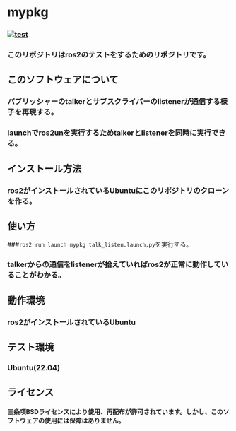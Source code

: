 # mypkg
### [![test](https://github.com/21c1041yukikumazawa/mypkg/actions/workflows/test.yml/badge.svg)](https://github.com/21c1041yukikumazawa/mypkg/actions/workflows/test.yml)
### このリポジトリはros2のテストをするためのリポジトリです。　　
## このソフトウェアについて
### パブリッシャーのtalkerとサブスクライバーのlistenerが通信する様子を再現する。
### launchでros2unを実行するためtalkerとlistenerを同時に実行できる。
## インストール方法
### ros2がインストールされているUbuntuにこのリポジトリのクローンを作る。
## 使い方
###```ros2 run launch mypkg talk_listen.launch.py```を実行する。
### talkerからの通信をlistenerが拾えていればros2が正常に動作していることがわかる。 
## 動作環境  
### ros2がインストールされているUbuntu
## テスト環境
### Ubuntu(22.04)
### 
## ライセンス   
#### 三条項BSDライセンスにより使用、再配布が許可されています。しかし、このソフトウェアの使用には保障はありません。
